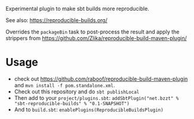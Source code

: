 Experimental plugin to make sbt builds more reproducible.

See also: https://reproducible-builds.org/

Overrides the `packageBin` task to post-process the result and
apply the strippers from https://github.com/Zlika/reproducible-build-maven-plugin/

Usage
=====

* check out https://github.com/raboof/reproducible-build-maven-plugin and `mvn install -f pom.standalone.xml`.
* Check out this repository and do `sbt publishLocal`
* Then add to your `project/plugins.sbt`: `addSbtPlugin("net.bzzt" % "sbt-reproducible-builds" % "0.1-SNAPSHOT")`
* And to `build.sbt`: `enablePlugins(ReproducibleBuildsPlugin)`

